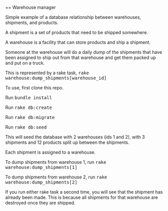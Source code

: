 == Warehouse manager

Simple example of a database relationship between warehouses, shipments, and products.

A shipment is a set of products that need to be shipped somewhere. 

A warehouse is a facility that can store products and ship a shipment. 

Someone at the warehouse will do a daily dump of the shipments that have been assigned to ship out from that warehouse and get them packed up and put on a truck. 

This is represented by a rake task, <tt>rake warehouse:dump_shipments[warehouse_id]</tt>


To use, first clone this repo.

Run <tt>bundle install</tt>

Run <tt>rake db:create</tt>

Run <tt>rake db:migrate</tt>

Run <tt>rake db:seed</tt>

This will seed the database with 2 warehouses (ids 1 and 2), with 3 shipments and 12 products split up between the shipments.

Each shipment is assigned to a warehouse.

To dump shipments from warehouse 1, run <tt>rake warehouse:dump_shipments[1]</tt>

To dump shipments from warehouse 2, run <tt>rake warehouse:dump_shipments[2]</tt>

If you run either rake task a second time, you will see that the shipment has already been made. This is because all shipments for that warehouse are destroyed once they are shipped.

